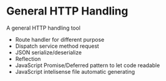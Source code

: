 # General HTTP Handling
A general HTTP handling tool

* Route handler for different purpose
* Dispatch service method request
* JSON serialize/deserialize
* Reflection
* JavaScript Promise/Deferred pattern to let code readable
* JavaScript intelisense file automatic generating
